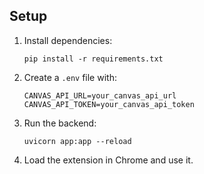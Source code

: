 ## Setup

1. Install dependencies:
    ```
    pip install -r requirements.txt
    ```

2. Create a `.env` file with:
    ```
    CANVAS_API_URL=your_canvas_api_url
    CANVAS_API_TOKEN=your_canvas_api_token
    ```

3. Run the backend:
    ```
    uvicorn app:app --reload
    ```

4. Load the extension in Chrome and use it.